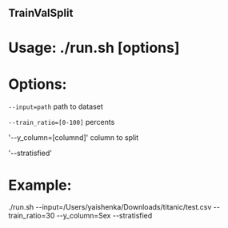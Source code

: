 ## TrainValSplit

# Usage: ./run.sh [options]

# Options:

`--input=path` path to dataset

`--train_ratio=[0-100]` percents

'--y_column=[columnd]' column to split

'--stratisfied'

# Example:

./run.sh --input=/Users/yaishenka/Downloads/titanic/test.csv --train_ratio=30 --y_column=Sex --stratisfied